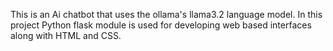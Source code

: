 This is an Ai chatbot that uses the ollama's llama3.2 language model. In this project Python flask module is used for developing web based interfaces along with HTML and CSS.
